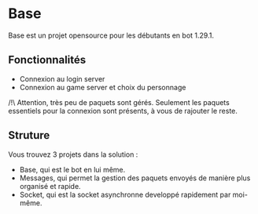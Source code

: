 # Base

Base est un projet opensource pour les débutants en bot 1.29.1.

## Fonctionnalités
* Connexion au login server
* Connexion au game server et choix du personnage

/!\ Attention, très peu de paquets sont gérés. Seulement les paquets essentiels pour la connexion sont présents, à vous de rajouter le reste.

## Struture
Vous trouvez 3 projets dans la solution :

* Base, qui est le bot en lui même.
* Messages, qui permet la gestion des paquets envoyés de manière plus organisé et rapide.
* Socket, qui est la socket asynchronne developpé rapidement par moi-même.

